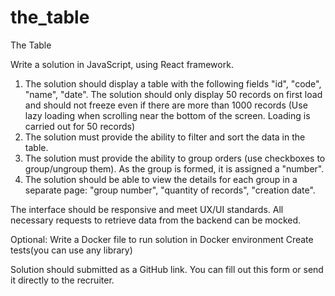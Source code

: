 # the_table

The Table

Write a solution in JavaScript, using React framework.

1. The solution should display a table with the following fields "id", "code", "name", "date". The solution should only display 50 records on first load and should not freeze even if there are more than 1000 records (Use lazy loading when scrolling near the bottom of the screen. Loading is carried out for 50 records)
2. The solution must provide the ability to filter and sort the data in the table.
3. The solution must provide the ability to group orders (use checkboxes to group/ungroup them). As the group is formed, it is assigned a "number".
4. The solution should be able to view the details for each group in a separate page: "group number", "quantity of records", "creation date".

The interface should be responsive and meet UX/UI standards.
All necessary requests to retrieve data from the backend can be mocked.

Optional:
Write a Docker file to run solution in Docker environment
Create tests(you can use any library)

Solution should submitted as a GitHub link.
You can fill out this form or send it directly to the recruiter.
